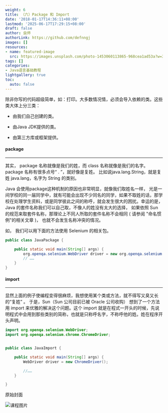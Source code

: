 ```yaml
---
weight: 6
title: （六）Package 和 Import
date: '2018-01-17T14:36:11+08:00'
lastmod: '2025-06-17T17:29:15+08:00'
draft: false
author: 虫师
authorLink: https://github.com/defnngj
images: []
resources:
- name: featured-image
  src: https://images.unsplash.com/photo-1453060113865-968cea1ad53a?w=300
tags: []
categories:
- Java语言基础教程
lightgallery: true
toc:
  auto: false
---
```




除非你写的代码超级简单，如：打印。大多数情况情，必须会导入依赖的类。这些类大体上分三类：

* 由我们自己创建的类。

* 由Java JDK提供的类。

* 由第三方库或框架提供。


#### package
---
其实， package 名称就像是我们的姓，而 class
名称就像是我们的名字。package 名称有很多点号“ . ”，就好像是复姓。 比如说java.lang.String，就是复姓 java.lang，名字为 String 的类别。

Java 会使用package这种机制的原因也非常明显，就像我们取姓名一样， 光是一间学校的同一届同学中，就有可能会出现不少同名的同学，如果不取姓的话，那学校在处理学生资料，或是同学彼此之间的称呼，就会发生很大的困扰。幸运的是，Java 的套件名称我们可以自己取，不像人的姓没有太大的选择， 如果依照 Sun 的规范来取套件名称，那理论上不同人所取的套件名称不会相同 ( 请参阅 "命名惯例"的相关文章 )， 也就不会发生名称冲突的情况。

如， 我们可以用下面的方法使用 Selenium 的相关包。

```Java
public class JavaPackage {

    public static void main(String[] args) {
        org.openqa.selenium.WebDriver driver = new org.openqa.selenium.chrome.ChromeDriver();
        // ……
    }
}

```

#### import
---

显然上面的例子使编程变得很麻烦，我想使用某个类或方法，就不得写又臭又长的“复姓” 。 于是，Sun（Sun 公司目前已被 Oracle 公司收购） 想到了一个方法用 import 来优雅的解决这个问题。这个 import 就是在程式一开头的时候，先说明程式中会用到那些类别的简称，也就是只称呼名字，不称呼他的姓。姓在程序开头声明。

```Java
import org.openqa.selenium.WebDriver;
import org.openqa.selenium.chrome.ChromeDriver;


public class JavaImport {

    public static void main(String[] args) {
        WebDriver driver = new ChromeDriver();

        //……
    }

}
```




原始封面

![课程图片](https://images.unsplash.com/photo-1453060113865-968cea1ad53a?w=300)

